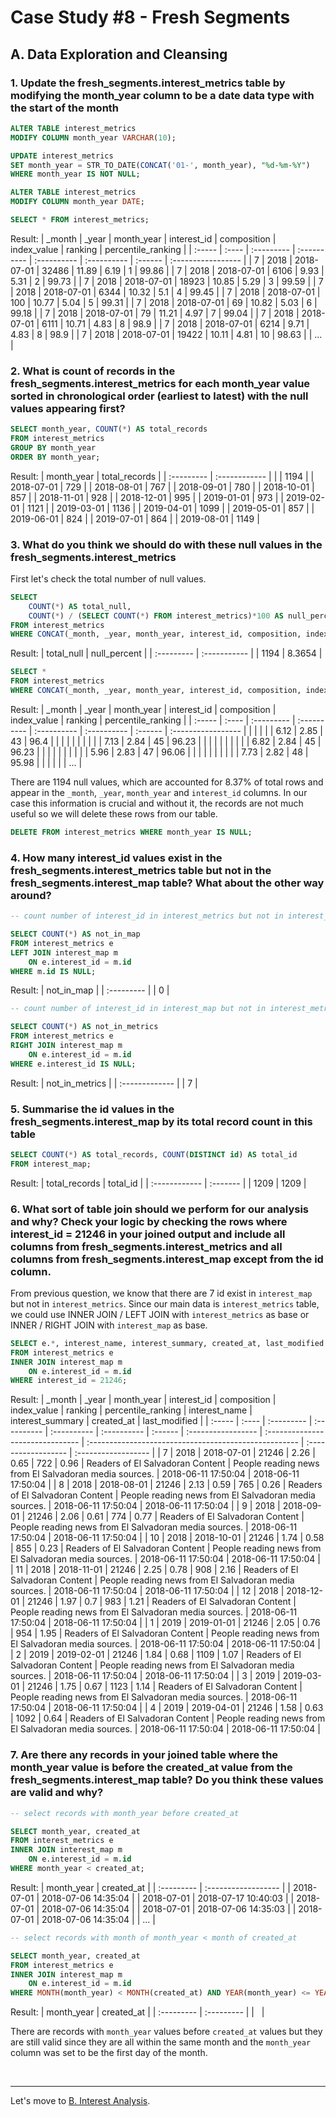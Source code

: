 # Case Study #8 - Fresh Segments

## A. Data Exploration and Cleansing

### 1. Update the fresh_segments.interest_metrics table by modifying the month_year column to be a date data type with the start of the month
``` sql
ALTER TABLE interest_metrics
MODIFY COLUMN month_year VARCHAR(10);

UPDATE interest_metrics
SET month_year = STR_TO_DATE(CONCAT('01-', month_year), "%d-%m-%Y")
WHERE month_year IS NOT NULL;

ALTER TABLE interest_metrics
MODIFY COLUMN month_year DATE;

SELECT * FROM interest_metrics;
```
Result:
| _month | _year | month_year | interest_id | composition | index_value | ranking | percentile_ranking |
| :----- | :---- | :--------- | :---------- | :---------- | :---------- | :------ | :----------------- |
| 7      | 2018  | 2018-07-01 | 32486       | 11.89       | 6.19        | 1       | 99.86              |
| 7      | 2018  | 2018-07-01 | 6106        | 9.93        | 5.31        | 2       | 99.73              |
| 7      | 2018  | 2018-07-01 | 18923       | 10.85       | 5.29        | 3       | 99.59              |
| 7      | 2018  | 2018-07-01 | 6344        | 10.32       | 5.1         | 4       | 99.45              |
| 7      | 2018  | 2018-07-01 | 100         | 10.77       | 5.04        | 5       | 99.31              |
| 7      | 2018  | 2018-07-01 | 69          | 10.82       | 5.03        | 6       | 99.18              |
| 7      | 2018  | 2018-07-01 | 79          | 11.21       | 4.97        | 7       | 99.04              |
| 7      | 2018  | 2018-07-01 | 6111        | 10.71       | 4.83        | 8       | 98.9               |
| 7      | 2018  | 2018-07-01 | 6214        | 9.71        | 4.83        | 8       | 98.9               |
| 7      | 2018  | 2018-07-01 | 19422       | 10.11       | 4.81        | 10      | 98.63              |
| ...    |

### 2. What is count of records in the fresh_segments.interest_metrics for each month_year value sorted in chronological order (earliest to latest) with the null values appearing first?
``` sql
SELECT month_year, COUNT(*) AS total_records
FROM interest_metrics
GROUP BY month_year
ORDER BY month_year;
```
Result:
| month_year | total_records |
| :--------- | :------------ |
|            | 1194          |
| 2018-07-01 | 729           |
| 2018-08-01 | 767           |
| 2018-09-01 | 780           |
| 2018-10-01 | 857           |
| 2018-11-01 | 928           |
| 2018-12-01 | 995           |
| 2019-01-01 | 973           |
| 2019-02-01 | 1121          |
| 2019-03-01 | 1136          |
| 2019-04-01 | 1099          |
| 2019-05-01 | 857           |
| 2019-06-01 | 824           |
| 2019-07-01 | 864           |
| 2019-08-01 | 1149          |

### 3. What do you think we should do with these null values in the fresh_segments.interest_metrics
First let's check the total number of null values.
``` sql
SELECT 
	COUNT(*) AS total_null,
    COUNT(*) / (SELECT COUNT(*) FROM interest_metrics)*100 AS null_percent
FROM interest_metrics
WHERE CONCAT(_month, _year, month_year, interest_id, composition, index_value) IS NULL;
```
Result:
| total_null | null_percent |
| :--------- | :----------- |
| 1194       | 8.3654       |

```sql
SELECT *
FROM interest_metrics
WHERE CONCAT(_month, _year, month_year, interest_id, composition, index_value) IS NULL;
```
Result:
| _month | _year | month_year | interest_id | composition | index_value | ranking | percentile_ranking |
| :----- | :---- | :--------- | :---------- | :---------- | :---------- | :------ | :----------------- |
|        |       |            |             | 6.12        | 2.85        | 43      | 96.4               |  |  |  |  |
|        |       |            |             | 7.13        | 2.84        | 45      | 96.23              |  |  |  |  |
|        |       |            |             | 6.82        | 2.84        | 45      | 96.23              |  |  |  |  |
|        |       |            |             | 5.96        | 2.83        | 47      | 96.06              |  |  |  |  |
|        |       |            |             | 7.73        | 2.82        | 48      | 95.98              |  |  |  |  |
| ...    |

There are 1194 null values, which are accounted for 8.37% of total rows and appear in the `_month`, `_year`, `month_year` and `interest_id` columns. In our case this information is crucial and without it, the records are not much useful so we will delete these rows from our table.

```sql
DELETE FROM interest_metrics WHERE month_year IS NULL;
```

### 4. How many interest_id values exist in the fresh_segments.interest_metrics table but not in the fresh_segments.interest_map table? What about the other way around?
``` sql
-- count number of interest_id in interest_metrics but not in interest_map

SELECT COUNT(*) AS not_in_map
FROM interest_metrics e
LEFT JOIN interest_map m
	ON e.interest_id = m.id
WHERE m.id IS NULL;
```
Result:
| not_in_map |
| :--------- |
| 0          |

```sql
-- count number of interest_id in interest_map but not in interest_metrics

SELECT COUNT(*) AS not_in_metrics
FROM interest_metrics e
RIGHT JOIN interest_map m
	ON e.interest_id = m.id
WHERE e.interest_id IS NULL;
```
Result:
| not_in_metrics |
| :------------- |
| 7              |

### 5. Summarise the id values in the fresh_segments.interest_map by its total record count in this table
``` sql
SELECT COUNT(*) AS total_records, COUNT(DISTINCT id) AS total_id
FROM interest_map;
```
Result:
| total_records | total_id |
| :------------ | :------- |
| 1209          | 1209     |

### 6. What sort of table join should we perform for our analysis and why? Check your logic by checking the rows where interest_id = 21246 in your joined output and include all columns from fresh_segments.interest_metrics and all columns from fresh_segments.interest_map except from the id column.
From previous question, we know that there are 7 id exist in `interest_map` but not in `interest_metrics`. Since our main data is `interest_metrics` table, we could use INNER JOIN / LEFT JOIN with `interest_metrics` as base or INNER  / RIGHT JOIN with `interest_map` as base.

``` sql
SELECT e.*, interest_name, interest_summary, created_at, last_modified
FROM interest_metrics e
INNER JOIN interest_map m
	ON e.interest_id = m.id
WHERE interest_id = 21246;
```
Result:
| _month | _year | month_year | interest_id | composition | index_value | ranking | percentile_ranking | interest_name                    | interest_summary                                      | created_at          | last_modified       |
| :----- | :---- | :--------- | :---------- | :---------- | :---------- | :------ | :----------------- | :------------------------------- | :---------------------------------------------------- | :------------------ | :------------------ |
| 7      | 2018  | 2018-07-01 | 21246       | 2.26        | 0.65        | 722     | 0.96               | Readers of El Salvadoran Content | People reading news from El Salvadoran media sources. | 2018-06-11 17:50:04 | 2018-06-11 17:50:04 |
| 8      | 2018  | 2018-08-01 | 21246       | 2.13        | 0.59        | 765     | 0.26               | Readers of El Salvadoran Content | People reading news from El Salvadoran media sources. | 2018-06-11 17:50:04 | 2018-06-11 17:50:04 |
| 9      | 2018  | 2018-09-01 | 21246       | 2.06        | 0.61        | 774     | 0.77               | Readers of El Salvadoran Content | People reading news from El Salvadoran media sources. | 2018-06-11 17:50:04 | 2018-06-11 17:50:04 |
| 10     | 2018  | 2018-10-01 | 21246       | 1.74        | 0.58        | 855     | 0.23               | Readers of El Salvadoran Content | People reading news from El Salvadoran media sources. | 2018-06-11 17:50:04 | 2018-06-11 17:50:04 |
| 11     | 2018  | 2018-11-01 | 21246       | 2.25        | 0.78        | 908     | 2.16               | Readers of El Salvadoran Content | People reading news from El Salvadoran media sources. | 2018-06-11 17:50:04 | 2018-06-11 17:50:04 |
| 12     | 2018  | 2018-12-01 | 21246       | 1.97        | 0.7         | 983     | 1.21               | Readers of El Salvadoran Content | People reading news from El Salvadoran media sources. | 2018-06-11 17:50:04 | 2018-06-11 17:50:04 |
| 1      | 2019  | 2019-01-01 | 21246       | 2.05        | 0.76        | 954     | 1.95               | Readers of El Salvadoran Content | People reading news from El Salvadoran media sources. | 2018-06-11 17:50:04 | 2018-06-11 17:50:04 |
| 2      | 2019  | 2019-02-01 | 21246       | 1.84        | 0.68        | 1109    | 1.07               | Readers of El Salvadoran Content | People reading news from El Salvadoran media sources. | 2018-06-11 17:50:04 | 2018-06-11 17:50:04 |
| 3      | 2019  | 2019-03-01 | 21246       | 1.75        | 0.67        | 1123    | 1.14               | Readers of El Salvadoran Content | People reading news from El Salvadoran media sources. | 2018-06-11 17:50:04 | 2018-06-11 17:50:04 |
| 4      | 2019  | 2019-04-01 | 21246       | 1.58        | 0.63        | 1092    | 0.64               | Readers of El Salvadoran Content | People reading news from El Salvadoran media sources. | 2018-06-11 17:50:04 | 2018-06-11 17:50:04 |

### 7. Are there any records in your joined table where the month_year value is before the created_at value from the fresh_segments.interest_map table? Do you think these values are valid and why?
``` sql
-- select records with month_year before created_at

SELECT month_year, created_at
FROM interest_metrics e
INNER JOIN interest_map m
	ON e.interest_id = m.id
WHERE month_year < created_at;
```
Result:
| month_year | created_at          |
| :--------- | :------------------ |
| 2018-07-01 | 2018-07-06 14:35:04 |
| 2018-07-01 | 2018-07-17 10:40:03 |
| 2018-07-01 | 2018-07-06 14:35:04 |
| 2018-07-01 | 2018-07-06 14:35:03 |
| 2018-07-01 | 2018-07-06 14:35:04 |
| ...        |

```sql
-- select records with month of month_year < month of created_at

SELECT month_year, created_at
FROM interest_metrics e
INNER JOIN interest_map m
	ON e.interest_id = m.id
WHERE MONTH(month_year) < MONTH(created_at) AND YEAR(month_year) <= YEAR(created_at);
```
Result:
| month_year | created_at |
| :--------- | :--------- |
| &nbsp;     |

There are records with `month_year` values before `created_at` values but they are still valid since they are all within the same month and the `month_year` column was set to be the first day of the month.

<br>

***
Let's move to [B. Interest Analysis](./B.%20Interest%20Analysis.md).
